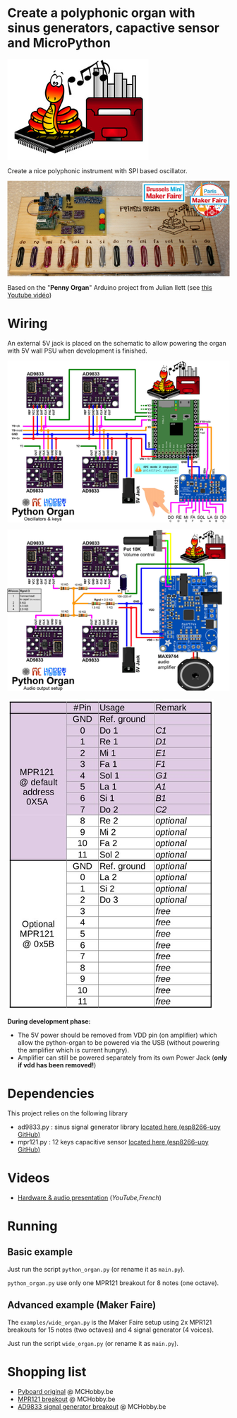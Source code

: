 # Create a polyphonic organ with sinus generators, capactive sensor and MicroPython

![Python-Organ](docs/_static/python-organ-logo.jpg)

Create a nice polyphonic instrument with SPI based oscillator.

![Python-Organ](docs/_static/Python-Organ-(640px).jpg)

Based on the "__Penny Organ__" Arduino project from Julian Ilett (see [this Youtube vidéo](https://youtu.be/2PehLon9X5k))

# Wiring

An external 5V jack is placed on the schematic to allow powering the organ with 5V wall PSU when development is finished.

![Wiring the Python-Organ (part 1)](docs/_static/python-organ-ad9833.jpg)

![Wiring the Python-Organ (part 2)](docs/_static/python-organ-audio.jpg)

![Python-Organ MPR121 key assignation](docs/_static/mpr121_notes.jpg)

__During development phase:__
* The 5V power should be removed from VDD pin (on amplifier) which allow the python-organ to be powered via the USB (without powering the amplifier which is current hungry).
* Amplifier can still be powered separately from its own Power Jack (__only if vdd has been removed!__)

# Dependencies
This project relies on the following library
* ad9833.py : sinus signal generator library [located here (esp8266-upy GitHub)](https://github.com/mchobby/esp8266-upy/tree/master/ad9833)
* mpr121.py : 12 keys capacitive sensor [located here (esp8266-upy GitHub)](https://github.com/mchobby/esp8266-upy/tree/master/mpr121)

# Videos
* [Hardware & audio presentation](https://youtu.be/CDhU_MLfy3o) (_YouTube,French_)

# Running

## Basic example
Just run the script `python_organ.py` (or rename it as `main.py`).

`python_organ.py` use only one MPR121 breakout for 8 notes (one octave).

## Advanced example (Maker Faire)

The `examples/wide_organ.py` is the Maker Faire setup using 2x MPR121 breakouts for 15 notes (two octaves) and 4 signal generator (4 voices).

Just run the script `wide_organ.py` (or rename it as `main.py`).


# Shopping list
* [Pyboard original](https://shop.mchobby.be/fr/micropython/570-micropython-pyboard-3232100005709.html) @ MCHobby.be
* [MPR121 breakout](https://shop.mchobby.be/fr/tactile-flex-pot-softpad/1685-capteur-capacitif-12-touches-mpr121-3232100016859-adafruit.html) @ MCHobby.be
* [AD9833 signal generator breakout](https://shop.mchobby.be/fr/breakout/1689-generateur-de-signal-sinus-triangle-clock-0-125-mhz-3232100016897.html) @ MCHobby.be
